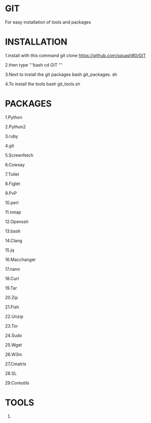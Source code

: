 # GIT
For easy installation of tools and packages


# INSTALLATION
1.install with this command  git clone https://github.com/squash80/GIT

2.then type 
'''bash 
cd GIT
'''

3.Next to install the git packages bash git_packages. sh

4.To install the tools bash git_tools.sh

# PACKAGES
1.Python

2.Python2

3.ruby

4.git

5.Screenfetch

6.Cowsay

7.Toilet

8.Figlet

9.PvP

10.perl

11.nmap

12.Openssh

13.bash

14.Clang

15.jq

16.Macchanger

17.nano

18.Curl

19.Tar

20.Zip

21.Fish

22.Unzip

23.Tor

24.Sudo

25.Wget

26.W3m

27.Cmatrix

28.SL

29.Coreutils


# TOOLS
1.
